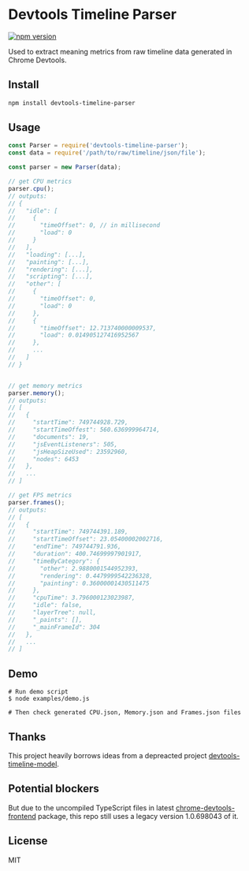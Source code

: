 # Devtools Timeline Parser

[![npm version](https://badge.fury.io/js/devtools-timeline-parser.svg)](https://badge.fury.io/js/devtools-timeline-parser)

Used to extract meaning metrics from raw timeline data generated in Chrome Devtools.


## Install

```bash
npm install devtools-timeline-parser
```

## Usage

```js
const Parser = require('devtools-timeline-parser');
const data = require('/path/to/raw/timeline/json/file');

const parser = new Parser(data);

// get CPU metrics
parser.cpu();
// outputs:
// {
//   "idle": [
//     {
//       "timeOffset": 0, // in millisecond
//       "load": 0
//     }
//   ],
//   "loading": [...],
//   "painting": [...],
//   "rendering": [...],
//   "scripting": [...],
//   "other": [
//     {
//       "timeOffset": 0,
//       "load": 0
//     },
//     {
//       "timeOffset": 12.713740000009537,
//       "load": 0.014905127416952567
//     },
//     ...
//   ]
// }


// get memory metrics
parser.memory();
// outputs:
// [
//   {
//     "startTime": 749744928.729,
//     "startTimeOffest": 560.636999964714,
//     "documents": 19,
//     "jsEventListeners": 505,
//     "jsHeapSizeUsed": 23592960,
//     "nodes": 6453
//   },
//   ...
// ]

// get FPS metrics
parser.frames();
// outputs:
// [
//   {
//     "startTime": 749744391.189,
//     "startTimeOffset": 23.05400002002716,
//     "endTime": 749744791.936,
//     "duration": 400.74699997901917,
//     "timeByCategory": {
//       "other": 2.9880001544952393,
//       "rendering": 0.4479999542236328,
//       "painting": 0.36000001430511475
//     },
//     "cpuTime": 3.796000123023987,
//     "idle": false,
//     "layerTree": null,
//     "_paints": [],
//     "_mainFrameId": 304
//   },
//   ...
// ]
```

## Demo

```
# Run demo script
$ node examples/demo.js

# Then check generated CPU.json, Memory.json and Frames.json files
```

## Thanks

This project heavily borrows ideas from a depreacted project [devtools-timeline-model](https://github.com/paulirish/devtools-timeline-model).

## Potential blockers

But due to the uncompiled TypeScript files in latest [chrome-devtools-frontend](https://github.com/ChromeDevTools/devtools-frontend) package, this repo still uses a legacy version 1.0.698043 of it.

## License

MIT
